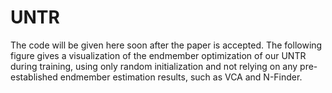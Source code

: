 # UNTR
The code will be given here soon after the paper is accepted.
The following figure gives a visualization of the endmember optimization of our UNTR during training, using only random initialization and not relying on any pre-established endmember estimation results, such as VCA and N-Finder.

